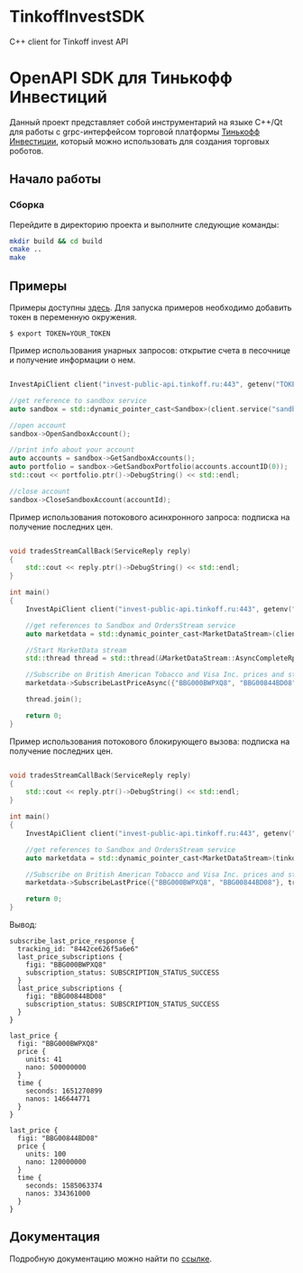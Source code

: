 # TinkoffInvestSDK
C++ client for Tinkoff invest API

# OpenAPI SDK для Тинькофф Инвестиций

Данный проект представляет собой инструментарий на языке C++/Qt для работы с grpc-интерфейсом торговой
платформы [Тинькофф Инвестиции](https://www.tinkoff.ru/invest/), который можно
использовать для создания торговых роботов.

## Начало работы

### Сборка

Перейдите в директорию проекта и выполните следующие команды:

```bash
mkdir build && cd build
cmake ..
make
``` 

## Примеры

Примеры доступны [здесь](https://github.com/samoilovv/TinkoffInvestSDK/tree/main/samples). Для запуска примеров необходимо добавить токен в переменную окружения.

<!-- termynal -->

```
$ export TOKEN=YOUR_TOKEN
```

Пример использования унарных запросов: открытие счета в песочнице и получение информации о нем.

```cpp

InvestApiClient сlient("invest-public-api.tinkoff.ru:443", getenv("TOKEN"));

//get reference to sandbox service
auto sandbox = std::dynamic_pointer_cast<Sandbox>(сlient.service("sandbox"));

//open account
sandbox->OpenSandboxAccount();

//print info about your account
auto accounts = sandbox->GetSandboxAccounts();
auto portfolio = sandbox->GetSandboxPortfolio(accounts.accountID(0));
std::cout << portfolio.ptr()->DebugString() << std::endl;

//close account
sandbox->CloseSandboxAccount(accountId);

```


Пример использования потокового асинхронного запроса: подписка на получение последних цен.

```cpp

void tradesStreamCallBack(ServiceReply reply)
{
    std::cout << reply.ptr()->DebugString() << std::endl;
}

int main()
{
    InvestApiClient сlient("invest-public-api.tinkoff.ru:443", getenv("TOKEN"));

    //get references to Sandbox and OrdersStream service
    auto marketdata = std::dynamic_pointer_cast<MarketDataStream>(сlient.service("makretdatastream"));

    //Start MarketData stream
    std::thread thread = std::thread(&MarketDataStream::AsyncCompleteRpc, marketdata.get());

    //Subscribe on British American Tobacco and Visa Inc. prices and start streaming
    marketdata->SubscribeLastPriceAsync({"BBG000BWPXQ8", "BBG00844BD08"}, tradesStreamCallBack);

    thread.join();

    return 0;
}

```


Пример использования потокового блокирующего вызова: подписка на получение последних цен.

```cpp

void tradesStreamCallBack(ServiceReply reply)
{
    std::cout << reply.ptr()->DebugString() << std::endl;
}

int main()
{
    InvestApiClient сlient("invest-public-api.tinkoff.ru:443", getenv("TOKEN"));

    //get references to Sandbox and OrdersStream service
    auto marketdata = std::dynamic_pointer_cast<MarketDataStream>(tinkoffInvestClient.service("makretdatastream"));

    //Subscribe on British American Tobacco and Visa Inc. prices and start streaming
    marketdata->SubscribeLastPrice({"BBG000BWPXQ8", "BBG00844BD08"}, tradesStreamCallBack);

    return 0;
}

```


Вывод:

<!-- termynal -->

```
subscribe_last_price_response {
  tracking_id: "8442ce626f5a6e6"
  last_price_subscriptions {
    figi: "BBG000BWPXQ8"
    subscription_status: SUBSCRIPTION_STATUS_SUCCESS
  }
  last_price_subscriptions {
    figi: "BBG00844BD08"
    subscription_status: SUBSCRIPTION_STATUS_SUCCESS
  }
}

last_price {
  figi: "BBG000BWPXQ8"
  price {
    units: 41
    nano: 500000000
  }
  time {
    seconds: 1651270899
    nanos: 146644771
  }
}

last_price {
  figi: "BBG00844BD08"
  price {
    units: 100
    nano: 120000000
  }
  time {
    seconds: 1585063374
    nanos: 334361000
  }
}
```

## Документация

Подробную документацию можно найти по [ссылке](https://samoilovv.github.io/TinkoffInvestSDK/).
